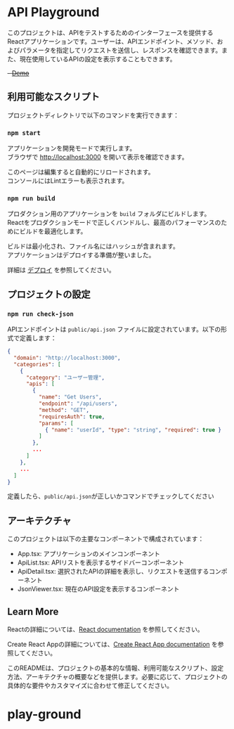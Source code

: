 # API Playground

このプロジェクトは、APIをテストするためのインターフェースを提供するReactアプリケーションです。ユーザーは、APIエンドポイント、メソッド、およびパラメータを指定してリクエストを送信し、レスポンスを確認できます。また、現在使用しているAPIの設定を表示することもできます。

~~- [Demo]()~~

## 利用可能なスクリプト

プロジェクトディレクトリで以下のコマンドを実行できます：

### `npm start`

アプリケーションを開発モードで実行します。\
ブラウザで [http://localhost:3000](http://localhost:3000) を開いて表示を確認できます。

このページは編集すると自動的にリロードされます。\
コンソールにはLintエラーも表示されます。

### `npm run build`

プロダクション用のアプリケーションを `build` フォルダにビルドします。\
Reactをプロダクションモードで正しくバンドルし、最高のパフォーマンスのためにビルドを最適化します。

ビルドは最小化され、ファイル名にはハッシュが含まれます。\
アプリケーションはデプロイする準備が整いました。

詳細は [デプロイ](https://facebook.github.io/create-react-app/docs/deployment) を参照してください。

## プロジェクトの設定

### `npm run check-json`

APIエンドポイントは `public/api.json` ファイルに設定されています。以下の形式で定義します：

```json
{
  "domain": "http://localhost:3000",
  "categories": [
    {
      "category": "ユーザー管理",
      "apis": [
        {
          "name": "Get Users",
          "endpoint": "/api/users",
          "method": "GET",
          "requiresAuth": true,
          "params": [
            { "name": "userId", "type": "string", "required": true }
          ]
        },
        ...
      ]
    },
    ...
  ]
}
```

定義したら、`public/api.json`が正しいかコマンドでチェックしてください


## アーキテクチャ
このプロジェクトは以下の主要なコンポーネントで構成されています：

- App.tsx: アプリケーションのメインコンポーネント
- ApiList.tsx: APIリストを表示するサイドバーコンポーネント
- ApiDetail.tsx: 選択されたAPIの詳細を表示し、リクエストを送信するコンポーネント
- JsonViewer.tsx: 現在のAPI設定を表示するコンポーネント
## Learn More
Reactの詳細については、[React documentation](https://reactjs.org/) を参照してください。

Create React Appの詳細については、[Create React App documentation](https://facebook.github.io/create-react-app/docs/getting-started) を参照してください。

このREADMEは、プロジェクトの基本的な情報、利用可能なスクリプト、設定方法、アーキテクチャの概要などを提供します。必要に応じて、プロジェクトの具体的な要件やカスタマイズに合わせて修正してください。
# play-ground
